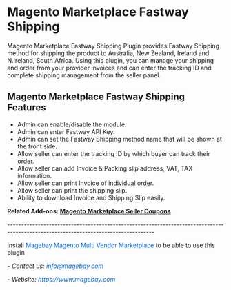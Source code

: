 <h1>Magento Marketplace Fastway Shipping</h1>
Magento Marketplace Fastway Shipping Plugin provides Fastway Shipping method for shipping the product to Australia, New Zealand, Ireland and N.Ireland, South Africa. Using this plugin, you can manage your shipping and order from your provider invoices and can enter the tracking ID and complete shipping management from the seller panel.
<h2>Magento Marketplace Fastway Shipping Features</h2>
<ul>
 	<li>Admin can enable/disable the module.</li>
 	<li>Admin can enter Fastway API Key.</li>
 	<li>Admin can set the Fastway Shipping method name that will be shown at the front side.</li>
 	<li>Allow seller can enter the tracking ID by which buyer can track their order.</li>
 	<li>Allow seller can add Invoice &amp; Packing slip address, VAT, TAX information.</li>
 	<li>Allow seller can print Invoice of individual order.</li>
 	<li>Allow seller can print the shipping slip.</li>
 	<li>Ability to download Invoice and Shipping Slip easily.</li>
</ul>
<p><strong>Related Add-ons:&nbsp;<a href="https://github.com/magebaycom/magento-marketplace-seller-coupons">Magento Marketplace Seller Coupons</a></strong></p>

<p>-----------------------------------------------------------------------------------------------------------------------------------</p>

<p>Install&nbsp;<a href="https://www.magebay.com/magento-multi-vendor-marketplace-extension" style="box-sizing: border-box; background-color: transparent; color: rgb(3, 102, 214); text-decoration-line: none;">Magebay Magento Multi Vendor Marketplace</a>&nbsp;to be able to use this plugin</p>

<p><em>- Contact&nbsp;us:&nbsp;<a href="mailto:info@magebay.com" style="box-sizing: border-box; background-color: transparent; color: rgb(3, 102, 214); text-decoration-line: none;">info@magebay.com</a></em></p>

<p><em>- Website:&nbsp;<a href="https://www.magebay.com/" style="box-sizing: border-box; background-color: transparent; color: rgb(3, 102, 214); text-decoration-line: none;">https://www.magebay.com</a></em></p>
